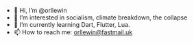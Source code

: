 - 👋 Hi, I’m @orllewin
- 👀 I’m interested in socialism, climate breakdown, the collapse 
- 🌱 I’m currently learning Dart, Flutter, Lua.
- 📫 How to reach me: orllewin@fastmail.uk

